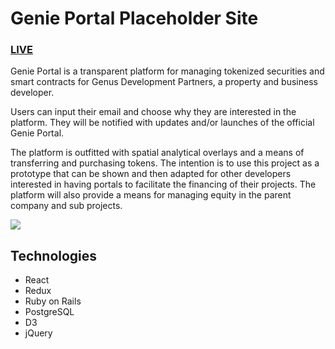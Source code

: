 # Genie Portal Placeholder Site

<h3><a href="http://www.genusdev.com/">LIVE</a></h3>

Genie Portal is a transparent platform for managing tokenized securities and smart contracts for Genus Development Partners, a property and business developer.

Users can input their email and choose why they are interested in the platform. They will be notified with updates and/or launches of the official Genie Portal.

The platform is outfitted with spatial analytical overlays and a means of transferring and purchasing tokens. The intention is to use this project as a prototype that can be shown and then adapted for other developers interested in having portals to facilitate the financing of their projects. The platform will also provide a means for managing equity in the parent company and sub projects.

<img src="https://s3.amazonaws.com/genie-placeholder/readme-img.png"></img>

## Technologies
 + React
 + Redux
 + Ruby on Rails
 + PostgreSQL
 + D3
 + jQuery

